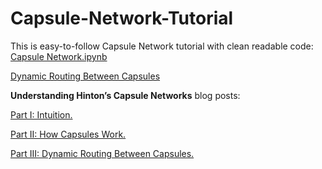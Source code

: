# Capsule-Network-Tutorial
This is easy-to-follow Capsule Network tutorial with clean readable code: [Capsule Network.ipynb
](https://github.com/higgsfield/Capsule-Network-Tutorial/blob/master/Capsule%20Network.ipynb)

[Dynamic Routing Between Capsules](https://arxiv.org/abs/1710.09829)

**Understanding Hinton’s Capsule Networks** blog posts: 

[Part I: Intuition.](https://medium.com/ai%C2%B3-theory-practice-business/understanding-hintons-capsule-networks-part-i-intuition-b4b559d1159b)

[Part II: How Capsules Work.](https://medium.com/ai%C2%B3-theory-practice-business/understanding-hintons-capsule-networks-part-ii-how-capsules-work-153b6ade9f66)

[Part III: Dynamic Routing Between Capsules.](https://medium.com/ai%C2%B3-theory-practice-business/understanding-hintons-capsule-networks-part-iii-dynamic-routing-between-capsules-349f6d30418)
